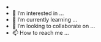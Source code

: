 - 
- 👀 I’m interested in ...
- 🌱 I’m currently learning ...
- 💞️ I’m looking to collaborate on ...
- 📫 How to reach me ...
<html>
  <body>
  <!DOCTYPE html>
<html lang="en">

<head>
    <meta charset="UTF-8">
    <meta name="viewport" content="width=device-width, initial-scale=1.0">
    <link rel="stylesheet" href="https://cdnjs.cloudflare.com/ajax/libs/font-awesome/6.5.1/css/all.min.css"
        integrity="sha512-DTOQO9RWCH3ppGqcWaEA1BIZOC6xxalwEsw9c2QQeAIftl+Vegovlnee1c9QX4TctnWMn13TZye+giMm8e2LwA=="
        crossorigin="anonymous" referrerpolicy="no-referrer" />
        <link href="https://cdn.jsdelivr.net/npm/bootstrap@5.3.2/dist/css/bootstrap.min.css" rel="stylesheet"
        integrity="sha384-T3c6CoIi6uLrA9TneNEoa7RxnatzjcDSCmG1MXxSR1GAsXEV/Dwwykc2MPK8M2HN" crossorigin="anonymous" />
        <style>
            a
            {
                color: #fff;

            }
            h4{
                margin-top: .6rem;
                font-weight: 600;
            }
            p{
                font-weight: 500;
            }
        </style>
</head>

<body>
    <h4>
        About Me :
    </h4>
    <p>Aryan Bhandari</p>
    <p>BCA@UPES Dehradun</p>
    <p>Sem 2</p>


    <h4 class="mb-1">Socials :</h4>
        <div class="">
            <a class="btn btn-danger " href=""><i  class="fa-brands fa-instagram"></i></a>
            <a class="btn btn-primary" href=""><i  class="fa-brands  fa-linkedin"></i></a>
            <a class="btn btn-info" href=""><i style="color: #fff;"  class="fa-brands  fa-twitter"></i></a>
           <a class="btn btn-primary" href=""><i  class="fa-brands  fa-facebook"></i></a>
        </div>

  

    <h4>Tech Stack :</h4>
    <div class="">
        <div class="">
            <a class="btn btn-dark my-1" href="">Django</a>
            <a class="btn btn-dark my-1" href="">CSS 3</a>
            <a class="btn btn-dark my-1" href="">Bootstrap</a>
            <a class="btn btn-dark my-1" href="">Python</a>
        </div>
        <div class="">
            <a class="btn btn-dark my-1" href="">LINUX</a>
            <a class="btn btn-dark my-1" href="">HTML 5</a>
            <a class="btn btn-dark my-1" href="">C programming</a>
        </div>
        <div class="">
            <a class="btn btn-dark my-1" href="">DSA java</a>
            <a class="btn btn-dark my-1" href="">PHP</a>
            <a class="btn btn-dark my-1" href="">MY Sql</a>
        </div>
    </div>


</body>

</html>
  </body>
</html>
<!---
aryanbha123/aryanbha123 is a ✨ special ✨ repository because its `README.md` (this file) appears on your GitHub profile.
You can click the Preview link to take a look at your changes.
--->
